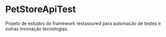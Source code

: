 # PetStoreApiTest

Projeto de estudos do framework restassured para automação de testes e outras invonação tecnologias.
